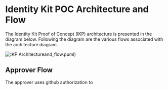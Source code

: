 # Identity Kit POC Architecture and Flow

The Identity Kit Proof of Concept (IKP) architecture is presented in the diagram below. Following the diagram are the various flows associated with the architecture diagram.

![IKP Architecture](http://www.plantuml.com/plantuml/proxy?src=https://raw.github.com/bcgov/identity-kit-poc/master/docs/architecture_)and_flow.puml)

## Approver Flow

The approver uses github authorization to 